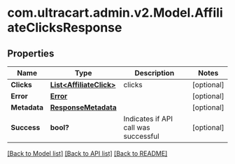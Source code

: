 # com.ultracart.admin.v2.Model.AffiliateClicksResponse
## Properties

Name | Type | Description | Notes
------------ | ------------- | ------------- | -------------
**Clicks** | [**List&lt;AffiliateClick&gt;**](AffiliateClick.md) | clicks | [optional] 
**Error** | [**Error**](Error.md) |  | [optional] 
**Metadata** | [**ResponseMetadata**](ResponseMetadata.md) |  | [optional] 
**Success** | **bool?** | Indicates if API call was successful | [optional] 


[[Back to Model list]](../README.md#documentation-for-models) [[Back to API list]](../README.md#documentation-for-api-endpoints) [[Back to README]](../README.md)

